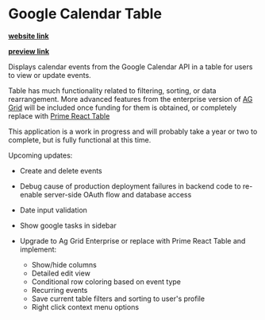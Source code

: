 # Google Calendar Table

**[website link](https://calendar-app-xi.vercel.app/)**

**[preview link](https://calendar-app-xi.vercel.app/preview)**

Displays calendar events from the Google Calendar API in a table for users to view or update events.

Table has much functionality related to filtering, sorting, or data rearrangement. More advanced features from the enterprise version of [AG Grid](https://www.ag-grid.com/react-data-grid/tool-panel-columns/) will be included once funding for them is obtained, or completely replace with [Prime React Table](https://primereact.org/datatable/)

This application is a work in progress and will probably take a year or two to complete, but is fully functional at this time.

Upcoming updates:
- Create and delete events
- Debug cause of production deployment failures in backend code to re-enable server-side OAuth flow and database access
- Date input validation


- Show google tasks in sidebar
- Upgrade to Ag Grid Enterprise or replace with Prime React Table and implement:
    - Show/hide columns
    - Detailed edit view
    - Conditional row coloring based on event type
    - Recurring events
    - Save current table filters and sorting to user's profile
    - Right click context menu options
